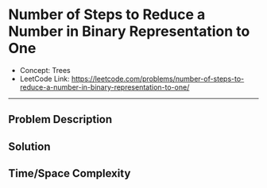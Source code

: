 # Number of Steps to Reduce a Number in Binary Representation to One

- Concept: Trees
- LeetCode Link: https://leetcode.com/problems/number-of-steps-to-reduce-a-number-in-binary-representation-to-one/

---

## Problem Description

## Solution

## Time/Space Complexity

